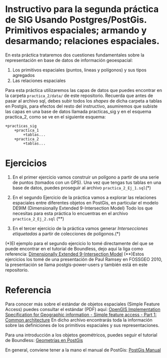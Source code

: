 Instructivo para la segunda práctica de SIG Usando Postgres/PostGis. 
Primitivos espaciales; armando y desarmando; relaciones espaciales.
=============

En esta práctica trataremos dos cuestiones fundamentales sobre la representación en base de datos de información geoespacial:
1. Los primitivos espaciales (puntos, lineas y polígonos) y sus tipos agregados
2. Las relaciones espaciales

Para esta práctica utilizaremos las capas de datos que puedes encontrar en la carpeta `practica_2/data/` de este repositorio. 
Recuerda que antes de pasar al archivo sql, debes subir todos los _shapes_ de dicha carpeta a tablas en Postgis, para efectos del resto del instructivo, asumiremos que subiste las capas en una base de datos llamada practicas_sig y en el esquema practica_2, como se ve en el siguiente esquema:

	+practicas_sig
		+practica_1
			+tablas...
		+practica_2
			+tablas...

Ejercicios		
=============

1. En el primer ejercicio vamos construir un polígono a partir de una serie de puntos (tomados con un GPS). Una vez que tengas tus tablas en una base de datos, puedes proseguir al archivo `practica_2_Ej_1.sql`(*)

2. En el segundo Ejercicio de la práctica vamos a explorar las relaciones espaciales entre diferentes objetos en PostGis, en particular el modelo DE9IM (Dimensionally Extended 9-Intersection Model)  Todo los que necesitas para esta práctica lo encuentras en el archivo `practica_2_Ej_2.sql` (**)

3. En el tercer ejercicio de la práctica vamos generar _Intersecciones etiquetadas_ a partir de colecciones de polígonos.(*) 

(*)El ejemplo para el segundo ejercicio lo tomé directamente del que se puede encontrar en el tutorial de Boundless, dejo aquí la liga como referencia:
[Dimensionally Extended 9-Intersection Model](http://workshops.boundlessgeo.com/postgis-intro/de9im.html)
(**)Estos ejercicios los tomé de una presentación de Paul Ramsey en FOSSGEO 2010, la presentación se llama postgis-power-users y también está en este repositorio.

Referencia
=============

Para conocer más sobre el estándar de objetos espaciales (Simple Feature Access) puedes consultar el estándar (PDF) aquí:
[OpenGIS Implementation Specification for Geographic information - Simple feature access - Part 1: Common architecture](http://portal.opengeospatial.org/files/?artifact_id=25355)
 En dicho archivo encontrarás toda la información sobre las definiciones de los primitivos espaciales y sus representaciones.
 
Para una introducción a los objetos geométricos, puedes seguir el tutorial de Boundless:
[Geometrías en PostGis](http://workshops.boundlessgeo.com/postgis-intro/geometries.html)

En general, conviene tener a la mano el manual de PostGis:
[PostGis Manual](http://postgis.net/docs/manual-2.0/)
